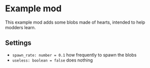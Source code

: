 # Example mod
This example mod adds some blobs made of hearts, intended to help modders learn.

## Settings
- `spawn_rate: number = 0.1` how frequently to spawn the blobs
- `useless: boolean = false` does nothing
